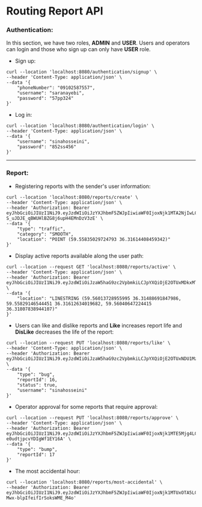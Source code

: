 # Routing Report API

### Authentication:
In this section, we have two roles, **ADMIN** and **USER**. Users and operators can login and those who sign up can only have **USER** role.
- Sign up:
```
curl --location 'localhost:8080/authentication/signup' \
--header 'Content-Type: application/json' \
--data '{
    "phoneNumber": "09102587557",
    "username": "saranayebi",
    "password": "57pp324"
}'
```
- Log in:
```
curl --location 'localhost:8080/authentication/login' \
--header 'Content-Type: application/json' \
--data '{
    "username": "sinahosseini",
    "password": "852ss456"
}'
```
---

### Report:
- Registering reports with the sender's user information:
```
curl --location 'localhost:8080/reports/create' \
--header 'Content-Type: application/json' \
--header 'Authorization: Bearer eyJhbGciOiJIUzI1NiJ9.eyJzdWIiOiJzYXJhbmF5ZWJpIiwiaWF0IjoxNjk1MTA2NjIwLCJleHAiOjE2OTUxOTMwMjB9.wS_2lsANQ-S_uJDJE_qBWUHlBZG8j6upH4EMnDzV3zE' \
--data '{
    "type": "traffic",
    "category": "SMOOTH",
    "location": "POINT (59.55835029724793 36.31614408459342)"
}'
```
- Display active reports available along the user path:
```
curl --location --request GET 'localhost:8080/reports/active' \
--header 'Content-Type: application/json' \
--header 'Authorization: Bearer eyJhbGciOiJIUzI1NiJ9.eyJzdWIiOiJzaW5haG9zc2VpbmkiLCJpYXQiOjE2OTUxMDkxMTgsImV4cCI6MTY5NTE5NTUxOH0._3T5sGnB649bG2pugahcnWdsaDIJCYhaAT_DhBkOVRg' \
--data '{
    "location": "LINESTRING (59.56013728955995 36.31488691847986, 59.55829146544451 36.31612634019682, 59.56040647224415 36.31807838944107)"
}'
```
- Users can like and dislike reports and **Like** increases report life and ****DisLike**** decreases the life of the report:
```
curl --location --request PUT 'localhost:8080/reports/like' \
--header 'Content-Type: application/json' \
--header 'Authorization: Bearer eyJhbGciOiJIUzI1NiJ9.eyJzdWIiOiJzaW5haG9zc2VpbmkiLCJpYXQiOjE2OTUxNDU1MzAsImV4cCI6MTY5NTIzMTkzMH0.iNSJ8lNZhSuTtcSaK4merHjdyX02vvr4Iak58sjPE9I' \
--data '{
    "type": "bug",
    "reportId": 16,
    "status": true,
    "username": "sinahosseini"
}'
```
- Operator approval for some reports that require approval:
```
curl --location --request PUT 'localhost:8080/reports/approve' \
--header 'Content-Type: application/json' \
--header 'Authorization: Bearer eyJhbGciOiJIUzI1NiJ9.eyJzdWIiOiJzYXJhbmF5ZWJpIiwiaWF0IjoxNjk1MTE5Mjg4LCJleHAiOjE2OTUyMDU2ODh9.BnnJoVuP2NVMQUPnlM7MH-e0udtjpcvYDIgWf1EY16A' \
--data '{
    "type": "bump",
    "reportId": 17
}'
```
- The most accidental hour:
```
curl --location 'localhost:8080/reports/most-accidental' \
--header 'Authorization: Bearer eyJhbGciOiJIUzI1NiJ9.eyJzdWIiOiJzYXJhbmF5ZWJpIiwiaWF0IjoxNjk1MTUxOTA5LCJleHAiOjE2OTUyMzgzMDl9.hgCKOVgw8I7PQC5sS-Mwx-blpIfeifIrSoksWME_M4o'
```
